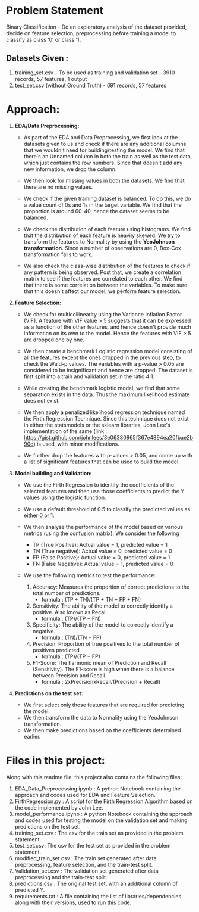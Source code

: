 # Problem Statement
Binary Classification - Do an exploratory analysis of the dataset provided, decide on feature selection, preprocessing before training a model to classify as class ‘0’ or class ‘1’.

## Datasets Given : 
1.	training_set.csv - To be used as training and validation set - 3910 records, 57 features, 1 output
2.	test_set.csv (without Ground Truth) - 691 records, 57 features


# Approach: 

1. **EDA/Data Preprocessing:**

    * As part of the EDA and Data Preprocessing, we first look at the datasets given to us and check if there are any additional columns that we wouldn't need for building/testing the model. We find that there's an Unnamed column in both the train as well as the test data, which just contains the row numbers. Since that doesn't add any new information, we drop the column.
    
    * We then look for missing values in both the datasets. We find that there are no missing values.
    
    * We check if the given training dataset is balanced. To do this, we do a value count of 0s and 1s in the target variable. We find that the proportion is around 60-40, hence the dataset seems to be balanced.
    
    * We check the distribution of each feature using histograms. We find that the distribution of each feature is heavily skewed. We try to transform the features to Normality by using the **YeoJohnson transformation**. Since a number of observations are 0, Box-Cox transformation fails to work.
    
    * We also check the class-wise distribution of the features to check if any pattern is being observed. Post that, we create a correlation matrix to see if the features are correlated to each other. We find that there is some correlation between the variables. To make sure that this doesn't affect our model, we perform feature selection.
    
    
2. **Feature Selection:**
    
    * We check for multicollinearity using the Variance Inflation Factor (VIF). A feature with VIF value > 5 suggests that it can be expressed as a function of the other features, and hence doesn't provide much information on its own to the model. Hence the features with VIF > 5 are dropped one by one. 
    
    * We then create a benchmark Logistic regression model consisting of all the features except the ones dropped in the previous step, to check the Wald-p values. The variables with a p-value > 0.05 are considered to be insignificant and hence are dropped. The dataset is first split into a train and validation set in the ratio 4:1.
    
    * While creating the benchmark logistic model, we find that some separation exists in the data. Thus the maximum likelihood estimate does not exist. 
    
    * We then apply a penalized likelihood regression technique named the Firth Regression Technique. Since this technique does not exist in either the statsmodels or the sklearn libraries, John Lee's implementation of the same (link : https://gist.github.com/johnlees/3e06380965f367e4894ea20fbae2b90d) is used, with minor modifications.
    
    * We further drop the features with p-values > 0.05, and come up with a list of significant features that can be used to build the model.
    
    
3. **Model building and Validation:**
    
    * We use the Firth Regression to identify the coefficients of the selected features and then use those coefficients to predict the Y values using the logistic function. 
    
    * We use a default threshold of 0.5 to classify the predicted values as either 0 or 1.
    
    * We then analyse the performance of the model based on various metrics (using the confusion matrix). We consider the following 
         
        * TP (True Positive): Actual value = 1, predicted value = 1
        * TN (True negative): Actual value = 0, predicted value = 0
        * FP (False Positive): Actual value = 0, predicted value = 1
        * FN (False Negative): Actual value = 1, predicted value = 0
        
   * We use the following metrics to test the performance:
        1. Accuracy: Measures the proportion of correct predictions to the total number of predictions.
           * formula : (TP + TN)/(TP + TN + FP + FN)
        2. Sensitivity: The ability of the model to correctly identify a positive. Also known as Recall.
           * formula : (TP)/(TP + FN)
        3. Specificity: The ability of the model to correctly identify a negative.
           * formula : (TN)/(TN + FP)
        4. Precision: Proportion of true positives to the total number of positives predicted
           * formula : (TP)/(TP + FP)
        5. F1-Score: The harmonic mean of Prediction and Recall (Sensitivity). The F1-score is high when there is a balance between Precision and Recall.
           * formula : 2xPrecisionxRecall/(Precision + Recall)


4. **Predictions on the test set:**

    * We first select only those features that are required for predicting the model.
    * We then transform the data to Normality using the YeoJohnson transformation. 
    * We then make predictions based on the coefficients determined earlier.

# Files in this project:
 Along with this readme file, this project also contains the following files:
 1. EDA_Data_Preprocessing.ipynb : A python Notebook containing the approach and codes used for EDA and Feature Selection.
 2. FirthRegression.py : A script for the Firth Regression Algorithm based on the code implemented by John Lee.
 3. model_performance.ipynb : A python Notebook containing the approach and codes used for testing the model on the validation set and making predictions on the test set.
 4. training_set.csv : The csv for the train set as provided in the problem statement.
 5. test_set.csv: The csv for the test set as provided in the problem statement.
 6. modified_train_set.csv : The train set generated after data preprocessing, feature selection, and the train-test split.
 7. Validation_set.csv : The validation set generated after data preprocessing and the train-test split.
 8. predictions.csv : The original test set, with an additional column of predicted Y.
 9. requirements.txt : A file containing the list of libraries/dependencies along with their versions, used to run this code.

